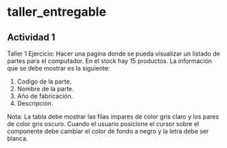 # taller_entregable
## Actividad 1
Taller 1 Ejercicio:
Hacer una pagina donde se pueda visualizar un listado de partes para el computador. En el stock hay 15 productos. La información que se debe mostrar es la siguiente:
1. Codigo de la parte.
2. Nombre de la parte.
3. Año de fabricación.
4. Descripción.

Nota: La tabla debe mostrar las filas impares de color gris claro y los pares de color gris oscuro. Cuando el usuario posicione el cursor sobre el componente debe cambiar el color de fondo a negro y la letra debe ser blanca.
